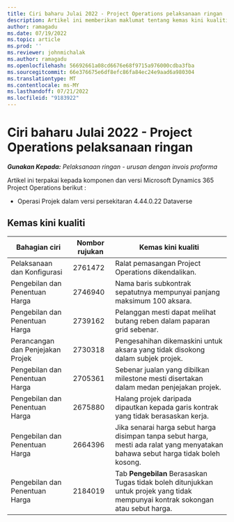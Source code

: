 ```yaml
---
title: Ciri baharu Julai 2022 - Project Operations pelaksanaan ringan
description: Artikel ini memberikan maklumat tentang kemas kini kualiti yang tersedia dalam keluaran Julai 2022 penggunaan Microsoft Dynamics 365 Project Operations lite.
author: ramagadu
ms.date: 07/19/2022
ms.topic: article
ms.prod: ''
ms.reviewer: johnmichalak
ms.author: ramagadu
ms.openlocfilehash: 56692661a08cd6676e68f9715a976000cdba3fba
ms.sourcegitcommit: 66e376675e6df8efc86fa84ec24e9aad6a980304
ms.translationtype: MT
ms.contentlocale: ms-MY
ms.lasthandoff: 07/21/2022
ms.locfileid: "9183922"
---
```

# <a name="whats-new-july-2022---project-operations-lite-deployment"></a>Ciri baharu Julai 2022 - Project Operations pelaksanaan ringan

_**Gunakan Kepada:** Pelaksanaan ringan - urusan dengan invois proforma_

Artikel ini terpakai kepada komponen dan versi Microsoft Dynamics 365 Project Operations berikut :

- Operasi Projek dalam versi persekitaran 4.44.0.22 Dataverse

## <a name="quality-updates"></a>Kemas kini kualiti

| Bahagian ciri | Nombor rujukan | Kemas kini kualiti |
| --- | --- | --- |
| Pelaksanaan dan Konfigurasi | 2761472 | Ralat pemasangan Project Operations dikendalikan. |
| Pengebilan dan Penentuan Harga | 2746940 | Nama baris subkontrak sepatutnya mempunyai panjang maksimum 100 aksara. |
| Pengebilan dan Penentuan Harga | 2739162 | Pelanggan mesti dapat melihat butang reben dalam paparan grid sebenar. |
| Perancangan dan Penjejakan Projek | 2730318 | Pengesahihan dikemaskini untuk aksara yang tidak disokong dalam subjek projek. |
| Pengebilan dan Penentuan Harga | 2705361 | Sebenar jualan yang dibilkan milestone mesti disertakan dalam medan penjejakan projek. |
| Pengebilan dan Penentuan Harga | 2675880 | Halang projek daripada dipautkan kepada garis kontrak yang tidak berasaskan kerja. |
| Pengebilan dan Penentuan Harga | 2664396 | Jika senarai harga sebut harga disimpan tanpa sebut harga, mesti ada ralat yang menyatakan bahawa sebut harga tidak boleh kosong. |
| Pengebilan dan Penentuan Harga | 2184019 | Tab **Pengebilan** Berasaskan Tugas tidak boleh ditunjukkan untuk projek yang tidak mempunyai kontrak sokongan atau sebut harga. |
